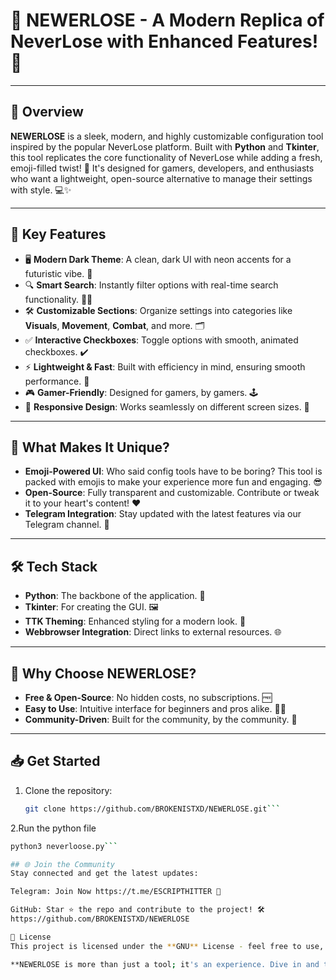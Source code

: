 # 🚀 **NEWERLOSE** - A Modern Replica of NeverLose with Enhanced Features! 🎯

---

## 🌟 **Overview**
**NEWERLOSE** is a sleek, modern, and highly customizable configuration tool inspired by the popular NeverLose platform. Built with **Python** and **Tkinter**, this tool replicates the core functionality of NeverLose while adding a fresh, emoji-filled twist! 🎨 It's designed for gamers, developers, and enthusiasts who want a lightweight, open-source alternative to manage their settings with style. 💻✨

---

## 🔑 **Key Features**
- 🖥️ **Modern Dark Theme**: A clean, dark UI with neon accents for a futuristic vibe. 🌌
- 🔍 **Smart Search**: Instantly filter options with real-time search functionality. 🕵️‍♂️
- 🛠️ **Customizable Sections**: Organize settings into categories like **Visuals**, **Movement**, **Combat**, and more. 🗂️
- ✅ **Interactive Checkboxes**: Toggle options with smooth, animated checkboxes. ✔️
- ⚡ **Lightweight & Fast**: Built with efficiency in mind, ensuring smooth performance. 🚀
- 🎮 **Gamer-Friendly**: Designed for gamers, by gamers. 🕹️
- 📱 **Responsive Design**: Works seamlessly on different screen sizes. 📲

---

## 🎨 **What Makes It Unique?**
- **Emoji-Powered UI**: Who said config tools have to be boring? This tool is packed with emojis to make your experience more fun and engaging. 😎
- **Open-Source**: Fully transparent and customizable. Contribute or tweak it to your heart's content! ❤️
- **Telegram Integration**: Stay updated with the latest features via our Telegram channel. 📢

---

## 🛠️ **Tech Stack**
- **Python**: The backbone of the application. 🐍
- **Tkinter**: For creating the GUI. 🖼️
- **TTK Theming**: Enhanced styling for a modern look. 🎨
- **Webbrowser Integration**: Direct links to external resources. 🌐

---

## 🚀 **Why Choose NEWERLOSE?**
- **Free & Open-Source**: No hidden costs, no subscriptions. 🆓
- **Easy to Use**: Intuitive interface for beginners and pros alike. 🧑‍💻
- **Community-Driven**: Built for the community, by the community. 🤝

---

## 📥 **Get Started**
1. Clone the repository:
   ```bash
   git clone https://github.com/BROKENISTXD/NEWERLOSE.git```
2.Run the python file
```bash
python3 neverloose.py```

## 🌐 Join the Community
Stay connected and get the latest updates:

Telegram: Join Now https://t.me/ESCRIPTHITTER 📢

GitHub: Star ⭐ the repo and contribute to the project! 🛠️
https://github.com/BROKENISTXD/NEWERLOSE

📜 License
This project is licensed under the **GNU** License - feel free to use, modify, and share! 📄

**NEWERLOSE is more than just a tool; it's an experience. Dive in and take control of your settings like never before! 🎮✨**
